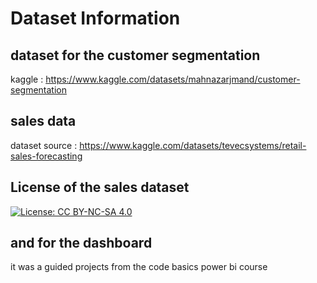 # Dataset Information
## dataset for the customer segmentation 
kaggle :  https://www.kaggle.com/datasets/mahnazarjmand/customer-segmentation

## sales data 
dataset source : https://www.kaggle.com/datasets/tevecsystems/retail-sales-forecasting
## License of the sales dataset
[![License: CC BY-NC-SA 4.0](https://licensebuttons.net/l/by-nc-sa/4.0/88x31.png)](https://creativecommons.org/licenses/by-nc-sa/4.0/)
## and for the dashboard 
it was a guided projects from the code basics power bi course
